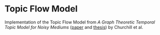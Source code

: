 # Topic Flow Model

Implementation of the Topic Flow Model from *A Graph Theoretic Temporal Topic
Model for Noisy Mediums*
([paper](https://www.churchill.io/papers/temporal_topic_model_for_noisy_mediums.pdf)
and
[thesis](https://repository.library.georgetown.edu/bitstream/handle/10822/1044619/Churchill_georgetown_0076M_13764.pdf?sequence=1&isAllowed=y))
by Churchill et al.
